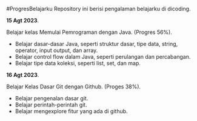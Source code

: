 #ProgresBelajarku
Repository ini berisi pengalaman belajarku di dicoding.

**15 Agt 2023**.

Belajar kelas Memulai Pemrograman dengan Java. (Progres 56%).
  * Belajar dasar-dasar Java, seperti struktur dasar, tipe data, string, operator, input output, dan array.
  * Belajar control flow dalam Java, seperti perulangan dan percabangan.
  * Belajar tipe data koleksi, seperti list, set, dan map.
    
**16 Agt 2023**.

Belajar Kelas Dasar Git dengan Github. (Proges 38%).
  * Belajar pengenalan dasar git.
  * Belajar perintah-perintah git.
  * Belajar mengexplore fitur yang ada di github.
